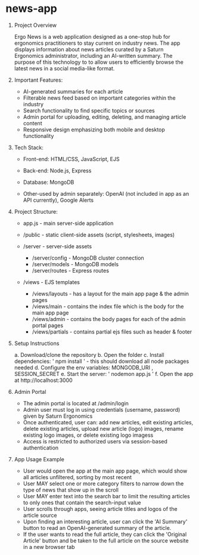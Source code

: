 # news-app

1. Project Overview

    Ergo News is a web application designed as a one-stop hub for ergonomics practitioners to stay current on industry news.  The app displays information about news articles curated by a Saturn Ergonomics administrator, including an AI-written summary.  The purpose of this technology to to allow users to efficiently browse the latest news in a social media-like format.

2. Important Features:

    * AI-generated summaries for each article
    * Filterable news feed based on important categories within the industry
    * Search functionality to find specific topics or sources
    * Admin portal for uploading, editing, deleting, and managing article content
    * Responsive design emphasizing both mobile and desktop functionality

3. Tech Stack:

    * Front-end: HTML/CSS, JavaScript, EJS
    * Back-end: Node.js, Express
    * Database: MongoDB

    * Other-used by admin separately: OpenAI (not included in app as an API currently), Google Alerts

4. Project Structure:

    * app.js - main server-side application

    * /public - static client-side assets (script, stylesheets, images)

    * /server - server-side assets
        * /server/config - MongoDB cluster connection
        * /server/models - MongoDB models
        * /server/routes - Express routes

    * /views - EJS templates
        * /views/layouts - has a layout for the main app page & the admin pages
        * /views/main - contains the index file which is the body for the main app page
        * /views/admin - contains the body pages for each of the admin portal pages
        * /views/partials - contains partial ejs files such as header & footer
    
5. Setup Instructions

    a. Download/clone the repository
    b. Open the folder
    c. Install dependencies: ' npm install ' - this should download all node packages needed
    d. Configure the env variables: MONGODB_URI , SESSION_SECRET
    e. Start the server: ' nodemon app.js '
    f. Open the app at http://localhost:3000

6. Admin Portal

    * The admin portal is located at /admin/login
    * Admin user must log in using credentials (username, password) given by Saturn Ergonomics
    * Once authenticated, user can: add new articles, edit existing articles, delete existing articles, upload new article (logo) images, rename existing logo images, or delete existing logo imagess
    * Access is restricted to authorized users via session-based authentication

7. App Usage Example

    * User would open the app at the main app page, which would show all articles unfiltered, sorting by most recent
    * User MAY select one or more category filters to narrow down the type of news that show up in the scroll
    * User MAY enter text into the search bar to limit the resulting articles to only ones that contain the search-input value
    * User scrolls through apps, seeing article titles and logos of the article source
    * Upon finding an interesting article, user can click the 'AI Summary' button to read an OpenAI-generated summary of the article.
    * If the user wants to read the full article, they can click the 'Original Article' button and be taken to the full article on the source website in a new browser tab 



    
